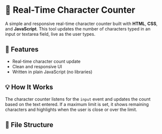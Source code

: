 # 📝 Real-Time Character Counter

A simple and responsive real-time character counter built with **HTML**, **CSS**, and **JavaScript**. This tool updates the number of characters typed in an input or textarea field, live as the user types.

## 🚀 Features

- Real-time character count update
- Clean and responsive UI
- Written in plain JavaScript (no libraries)

## 💡 How It Works

The character counter listens for the `input` event and updates the count based on the text entered. If a maximum limit is set, it shows remaining characters and highlights when the user is close or over the limit.

## 📁 File Structure

